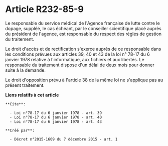 # Article R232-85-9

Le responsable du service médical de l'Agence française de lutte contre le dopage, suppléé, le cas échéant, par le conseiller
scientifique placé auprès du président de l'agence, est responsable du respect des règles de gestion du traitement.

Le droit d'accès et de rectification s'exerce auprès de ce responsable dans les conditions prévues aux articles 39, 40 et 43
de la loi n° 78-17 du 6 janvier 1978 relative à l'informatique, aux fichiers et aux libertés. Le responsable du traitement
dispose d'un délai de deux mois pour donner suite à la demande.

Le droit d'opposition prévu à l'article 38 de la même loi ne s'applique pas au présent traitement.

**Liens relatifs à cet article**

	**Cite**:

	  - Loi n°78-17 du 6 janvier 1978 - art. 39
	  - Loi n°78-17 du 6 janvier 1978 - art. 40
	  - Loi n°78-17 du 6 janvier 1978 - art. 43

	**Créé par**:

	  - Décret n°2015-1609 du 7 décembre 2015 - art. 1
